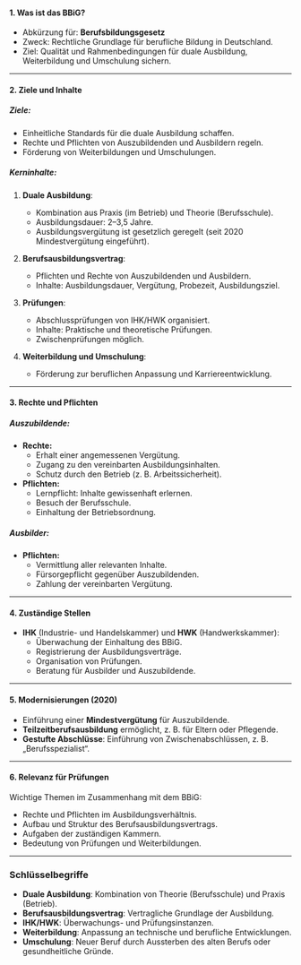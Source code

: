 #### **1. Was ist das BBiG?**

- Abkürzung für: **Berufsbildungsgesetz**
- Zweck: Rechtliche Grundlage für berufliche Bildung in Deutschland.
- Ziel: Qualität und Rahmenbedingungen für duale Ausbildung, Weiterbildung und Umschulung sichern.

---

#### **2. Ziele und Inhalte**

##### **Ziele:**

- Einheitliche Standards für die duale Ausbildung schaffen.
- Rechte und Pflichten von Auszubildenden und Ausbildern regeln.
- Förderung von Weiterbildungen und Umschulungen.

##### **Kerninhalte:**

1. **Duale Ausbildung**:
    
    - Kombination aus Praxis (im Betrieb) und Theorie (Berufsschule).
    - Ausbildungsdauer: 2–3,5 Jahre.
    - Ausbildungsvergütung ist gesetzlich geregelt (seit 2020 Mindestvergütung eingeführt).
2. **Berufsausbildungsvertrag**:
    
    - Pflichten und Rechte von Auszubildenden und Ausbildern.
    - Inhalte: Ausbildungsdauer, Vergütung, Probezeit, Ausbildungsziel.
3. **Prüfungen**:
    
    - Abschlussprüfungen von IHK/HWK organisiert.
    - Inhalte: Praktische und theoretische Prüfungen.
    - Zwischenprüfungen möglich.
4. **Weiterbildung und Umschulung**:
    
    - Förderung zur beruflichen Anpassung und Karriereentwicklung.

---

#### **3. Rechte und Pflichten**

##### **Auszubildende:**

- **Rechte:**
    - Erhalt einer angemessenen Vergütung.
    - Zugang zu den vereinbarten Ausbildungsinhalten.
    - Schutz durch den Betrieb (z. B. Arbeitssicherheit).
- **Pflichten:**
    - Lernpflicht: Inhalte gewissenhaft erlernen.
    - Besuch der Berufsschule.
    - Einhaltung der Betriebsordnung.

##### **Ausbilder:**

- **Pflichten:**
    - Vermittlung aller relevanten Inhalte.
    - Fürsorgepflicht gegenüber Auszubildenden.
    - Zahlung der vereinbarten Vergütung.

---

#### **4. Zuständige Stellen**

- **IHK** (Industrie- und Handelskammer) und **HWK** (Handwerkskammer):
    - Überwachung der Einhaltung des BBiG.
    - Registrierung der Ausbildungsverträge.
    - Organisation von Prüfungen.
    - Beratung für Ausbilder und Auszubildende.

---

#### **5. Modernisierungen (2020)**

- Einführung einer **Mindestvergütung** für Auszubildende.
- **Teilzeitberufsausbildung** ermöglicht, z. B. für Eltern oder Pflegende.
- **Gestufte Abschlüsse**: Einführung von Zwischenabschlüssen, z. B. „Berufsspezialist“.

---

#### **6. Relevanz für Prüfungen**

Wichtige Themen im Zusammenhang mit dem BBiG:

- Rechte und Pflichten im Ausbildungsverhältnis.
- Aufbau und Struktur des Berufsausbildungsvertrags.
- Aufgaben der zuständigen Kammern.
- Bedeutung von Prüfungen und Weiterbildungen.

---

### **Schlüsselbegriffe**

- **Duale Ausbildung**: Kombination von Theorie (Berufsschule) und Praxis (Betrieb).
- **Berufsausbildungsvertrag**: Vertragliche Grundlage der Ausbildung.
- **IHK/HWK**: Überwachungs- und Prüfungsinstanzen.
- **Weiterbildung**: Anpassung an technische und berufliche Entwicklungen.
- **Umschulung**: Neuer Beruf durch Aussterben des alten Berufs oder gesundheitliche Gründe.